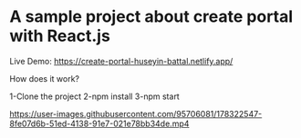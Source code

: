 # A sample project about create portal with React.js

Live Demo: https://create-portal-huseyin-battal.netlify.app/

How does it work?

1-Clone the project
2-npm install
3-npm start



https://user-images.githubusercontent.com/95706081/178322547-8fe07d6b-51ed-4138-91e7-021e78bb34de.mp4
